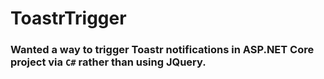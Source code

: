 # ToastrTrigger

### Wanted a way to trigger Toastr notifications in ASP.NET Core project via `C#` rather than using JQuery.
